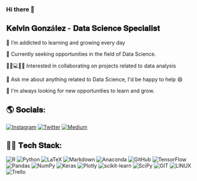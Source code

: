 ### Hi there 👋


## 𝐊𝐞𝐥𝐯𝐢𝐧 𝐆𝐨𝐧𝐳á𝐥𝐞𝐳 - 𝐃𝐚𝐭𝐚 𝐒𝐜𝐢𝐞𝐧𝐜𝐞 𝐒𝐩𝐞𝐜𝐢𝐚𝐥𝐢𝐬𝐭

🌱 I’m addicted to learning and growing every day

🔭 Currently seeking opportunities in the field of Data Science.

👨‍💼💻👩‍💼   Interested in collaborating on projects related to data analysis 

💬 Ask me about anything related to Data Science, I'd be happy to help :smile:

🧗 I'm always looking for new opportunities to learn and grow.



## 🌎 𝐒𝐨𝐜𝐢𝐚𝐥𝐬:

[![Instagram](https://img.shields.io/badge/Instagram-%23E4405F.svg?logo=Instagram&logoColor=white)](https://www.instagram.com/kelvingonzalez_77)
[![Twitter](https://img.shields.io/badge/Twitter-%231DA1F2.svg?logo=Twitter&logoColor=white)](https://twitter.com/kelvinRGS777) 
[![Medium](https://img.shields.io/badge/Medium-12100E?logo=medium&logoColor=white)](https://medium.com/@dataWhisper)

## 🧑‍💻 𝐓𝐞𝐜𝐡 𝐒𝐭𝐚𝐜𝐤:

![R](https://img.shields.io/badge/r-%23276DC3.svg?style=for-the-badge&logo=r&logoColor=white) 
![Python](https://img.shields.io/badge/python-3670A0?style=for-the-badge&logo=python&logoColor=ffdd54)
![LaTeX](https://img.shields.io/badge/latex-%23008080.svg?style=for-the-badge&logo=latex&logoColor=white) 
![Markdown](https://img.shields.io/badge/markdown-%23000000.svg?style=for-the-badge&logo=markdown&logoColor=white) 
![Anaconda](https://img.shields.io/badge/Anaconda-%2344A833.svg?style=for-the-badge&logo=anaconda&logoColor=white) 
![GitHub](https://img.shields.io/badge/GitHub-%23121011.svg?style=for-the-badge&logo=github&logoColor=white) 
![TensorFlow](https://img.shields.io/badge/TensorFlow-%23FF6F00.svg?style=for-the-badge&logo=TensorFlow&logoColor=white) 
![Pandas](https://img.shields.io/badge/pandas-%23150458.svg?style=for-the-badge&logo=pandas&logoColor=white)
![NumPy](https://img.shields.io/badge/numpy-%23013243.svg?style=for-the-badge&logo=numpy&logoColor=white) 
![Keras](https://img.shields.io/badge/Keras-%23D00000.svg?style=for-the-badge&logo=Keras&logoColor=white) 
![Plotly](https://img.shields.io/badge/Plotly-%233F4F75.svg?style=for-the-badge&logo=plotly&logoColor=white) 
![scikit-learn](https://img.shields.io/badge/scikit--learn-%23F7931E.svg?style=for-the-badge&logo=scikit-learn&logoColor=white) 
![SciPy](https://img.shields.io/badge/SciPy-%230C55A5.svg?style=for-the-badge&logo=scipy&logoColor=%white)
![GIT](https://img.shields.io/badge/Git-fc6d26?style=for-the-badge&logo=git&logoColor=white) 
![LINUX](https://img.shields.io/badge/Linux-FCC624?style=for-the-badge&logo=linux&logoColor=black)
![Trello](https://img.shields.io/badge/Trello-%23026AA7.svg?style=for-the-badge&logo=Trello&logoColor=white)

